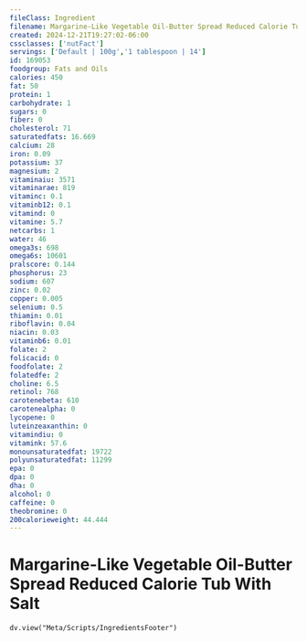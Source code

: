 ```yaml
---
fileClass: Ingredient
filename: Margarine-Like Vegetable Oil-Butter Spread Reduced Calorie Tub With Salt
created: 2024-12-21T19:27:02-06:00
cssclasses: ['nutFact']
servings: ['Default | 100g','1 tablespoon | 14']
id: 169053
foodgroup: Fats and Oils
calories: 450
fat: 50
protein: 1
carbohydrate: 1
sugars: 0
fiber: 0
cholesterol: 71
saturatedfats: 16.669
calcium: 28
iron: 0.09
potassium: 37
magnesium: 2
vitaminaiu: 3571
vitaminarae: 819
vitaminc: 0.1
vitaminb12: 0.1
vitamind: 0
vitamine: 5.7
netcarbs: 1
water: 46
omega3s: 698
omega6s: 10601
pralscore: 0.144
phosphorus: 23
sodium: 607
zinc: 0.02
copper: 0.005
selenium: 0.5
thiamin: 0.01
riboflavin: 0.04
niacin: 0.03
vitaminb6: 0.01
folate: 2
folicacid: 0
foodfolate: 2
folatedfe: 2
choline: 6.5
retinol: 768
carotenebeta: 610
carotenealpha: 0
lycopene: 0
luteinzeaxanthin: 0
vitamindiu: 0
vitamink: 57.6
monounsaturatedfat: 19722
polyunsaturatedfat: 11299
epa: 0
dpa: 0
dha: 0
alcohol: 0
caffeine: 0
theobromine: 0
200calorieweight: 44.444
---
```


# Margarine-Like Vegetable Oil-Butter Spread Reduced Calorie Tub With Salt

```dataviewjs
dv.view("Meta/Scripts/IngredientsFooter")
```